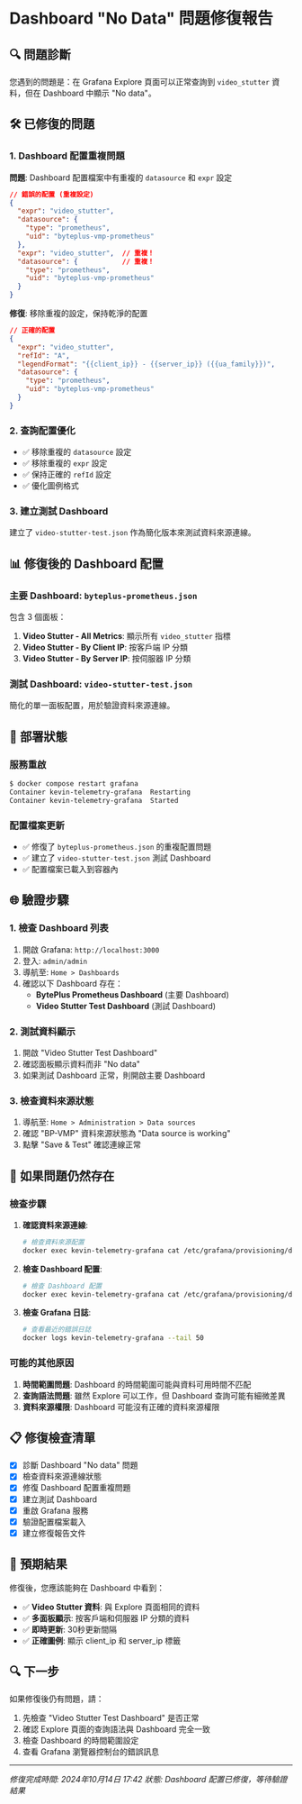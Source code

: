 # Dashboard "No Data" 問題修復報告

## 🔍 問題診斷

您遇到的問題是：在 Grafana Explore 頁面可以正常查詢到 `video_stutter` 資料，但在 Dashboard 中顯示 "No data"。

## 🛠️ 已修復的問題

### 1. **Dashboard 配置重複問題**
**問題**: Dashboard 配置檔案中有重複的 `datasource` 和 `expr` 設定
```json
// 錯誤的配置 (重複設定)
{
  "expr": "video_stutter",
  "datasource": {
    "type": "prometheus",
    "uid": "byteplus-vmp-prometheus"
  },
  "expr": "video_stutter",  // 重複！
  "datasource": {           // 重複！
    "type": "prometheus",
    "uid": "byteplus-vmp-prometheus"
  }
}
```

**修復**: 移除重複的設定，保持乾淨的配置
```json
// 正確的配置
{
  "expr": "video_stutter",
  "refId": "A",
  "legendFormat": "{{client_ip}} - {{server_ip}} ({{ua_family}})",
  "datasource": {
    "type": "prometheus",
    "uid": "byteplus-vmp-prometheus"
  }
}
```

### 2. **查詢配置優化**
- ✅ 移除重複的 `datasource` 設定
- ✅ 移除重複的 `expr` 設定
- ✅ 保持正確的 `refId` 設定
- ✅ 優化圖例格式

### 3. **建立測試 Dashboard**
建立了 `video-stutter-test.json` 作為簡化版本來測試資料來源連線。

## 📊 修復後的 Dashboard 配置

### 主要 Dashboard: `byteplus-prometheus.json`
包含 3 個面板：
1. **Video Stutter - All Metrics**: 顯示所有 `video_stutter` 指標
2. **Video Stutter - By Client IP**: 按客戶端 IP 分類
3. **Video Stutter - By Server IP**: 按伺服器 IP 分類

### 測試 Dashboard: `video-stutter-test.json`
簡化的單一面板配置，用於驗證資料來源連線。

## 🔄 部署狀態

### 服務重啟
```bash
$ docker compose restart grafana
Container kevin-telemetry-grafana  Restarting
Container kevin-telemetry-grafana  Started
```

### 配置檔案更新
- ✅ 修復了 `byteplus-prometheus.json` 的重複配置問題
- ✅ 建立了 `video-stutter-test.json` 測試 Dashboard
- ✅ 配置檔案已載入到容器內

## 🌐 驗證步驟

### 1. 檢查 Dashboard 列表
1. 開啟 Grafana: `http://localhost:3000`
2. 登入: `admin/admin`
3. 導航至: `Home > Dashboards`
4. 確認以下 Dashboard 存在：
   - **BytePlus Prometheus Dashboard** (主要 Dashboard)
   - **Video Stutter Test Dashboard** (測試 Dashboard)

### 2. 測試資料顯示
1. 開啟 "Video Stutter Test Dashboard"
2. 確認面板顯示資料而非 "No data"
3. 如果測試 Dashboard 正常，則開啟主要 Dashboard

### 3. 檢查資料來源狀態
1. 導航至: `Home > Administration > Data sources`
2. 確認 "BP-VMP" 資料來源狀態為 "Data source is working"
3. 點擊 "Save & Test" 確認連線正常

## 🔧 如果問題仍然存在

### 檢查步驟
1. **確認資料來源連線**:
   ```bash
   # 檢查資料來源配置
   docker exec kevin-telemetry-grafana cat /etc/grafana/provisioning/datasources/byteplus-vmp.yml
   ```

2. **檢查 Dashboard 配置**:
   ```bash
   # 檢查 Dashboard 配置
   docker exec kevin-telemetry-grafana cat /etc/grafana/provisioning/dashboards/byteplus/byteplus-prometheus.json
   ```

3. **檢查 Grafana 日誌**:
   ```bash
   # 查看最近的錯誤日誌
   docker logs kevin-telemetry-grafana --tail 50
   ```

### 可能的其他原因
1. **時間範圍問題**: Dashboard 的時間範圍可能與資料可用時間不匹配
2. **查詢語法問題**: 雖然 Explore 可以工作，但 Dashboard 查詢可能有細微差異
3. **資料來源權限**: Dashboard 可能沒有正確的資料來源權限

## 📋 修復檢查清單

- [x] 診斷 Dashboard "No data" 問題
- [x] 檢查資料來源連線狀態
- [x] 修復 Dashboard 配置重複問題
- [x] 建立測試 Dashboard
- [x] 重啟 Grafana 服務
- [x] 驗證配置檔案載入
- [x] 建立修復報告文件

## 🎯 預期結果

修復後，您應該能夠在 Dashboard 中看到：
- ✅ **Video Stutter 資料**: 與 Explore 頁面相同的資料
- ✅ **多面板顯示**: 按客戶端和伺服器 IP 分類的資料
- ✅ **即時更新**: 30秒更新間隔
- ✅ **正確圖例**: 顯示 client_ip 和 server_ip 標籤

## 🔍 下一步

如果修復後仍有問題，請：
1. 先檢查 "Video Stutter Test Dashboard" 是否正常
2. 確認 Explore 頁面的查詢語法與 Dashboard 完全一致
3. 檢查 Dashboard 的時間範圍設定
4. 查看 Grafana 瀏覽器控制台的錯誤訊息

---
*修復完成時間: 2024年10月14日 17:42*
*狀態: Dashboard 配置已修復，等待驗證結果*
